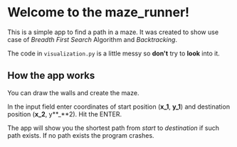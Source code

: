 # Welcome to the maze_runner!

This is a simple app to find a path in a maze. It was created to show use case of _Breadth First Search_ Algorithm and _Backtracking_.

The code in `visualization.py` is a little messy so **don't** try to **look** into it.

## How the app works
You can draw the walls and create the maze. 

In the input field enter coordinates of start position (**x_1**, **y_1**) and destination position (**x_2**, y**_**2). Hit the ENTER.

The app will show you the shortest path from _start_ to _destination_ if such path exists. If no path exists the program crashes.
